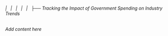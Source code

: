 ###### |   |   |   |   |   ├── Tracking the Impact of Government Spending on Industry Trends

*Add content here*